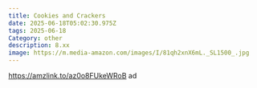 ```yaml
---
title: Cookies and Crackers
date: 2025-06-18T05:02:30.975Z
tags: 2025-06-18
Category: other
description: 8.xx
image: https://m.media-amazon.com/images/I/81qh2xnX6mL._SL1500_.jpg
---
```

https://amzlink.to/az0o8FUkeWRoB ad